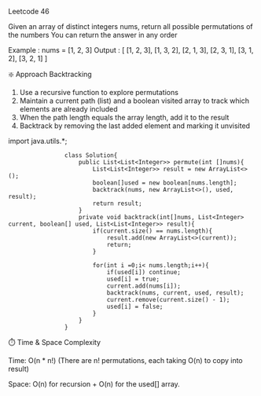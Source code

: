 Leetcode 46

Given an array of distinct integers nums, return all possible permutations of the numbers
You can return the answer in any order

Example : 
nums = [1, 2, 3]
Output : [
    [1, 2, 3],
    [1, 3, 2],
    [2, 1, 3],
    [2, 3, 1],
    [3, 1, 2],
    [3, 2, 1]
]

❇️ Approach Backtracking 
1. Use a recursive function to explore permutations
2. Maintain a current path (list) and a boolean visited array to track which elements are already included
3. When the path length equals the array length, add it to the result
4. Backtrack by removing the last added element and marking it unvisited

import java.utils.*;

                    class Solution{
                        public List<List<Integer>> permute(int []nums){
                            List<List<Integer>> result = new ArrayList<>();
                            boolean[]used = new boolean[nums.length];
                            backtrack(nums, new ArrayList<>(), used, result);
                            return result;
                        }
                        private void backtrack(int[]nums, List<Integer> current, boolean[] used, List<List<Integer>> result){
                            if(current.size() == nums.length){
                                result.add(new ArrayList<>(current));
                                return;
                            }

                            for(int i =0;i< nums.length;i++){
                                if(used[i]) continue;
                                used[i] = true;
                                current.add(nums[i]);
                                backtrack(nums, current, used, result);
                                current.remove(current.size() - 1);
                                used[i] = false;
                            }
                        }
                    }

⏱️ Time & Space Complexity

Time: O(n * n!)
(There are n! permutations, each taking O(n) to copy into result)

Space: O(n) for recursion + O(n) for the used[] array.